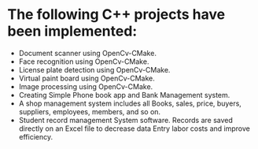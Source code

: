 # The following C++ projects have been implemented:
- Document scanner using OpenCv-CMake.
- Face recognition using OpenCv-CMake.
- License plate detection using OpenCv-CMake.
- Virtual paint board using OpenCv-CMake.
- Image processing using OpenCv-CMake.
- Creating Simple Phone book app and Bank Management system.
- A shop management system includes all Books, sales, price, buyers, suppliers, employees, members, and so on.
- Student record management System software. Records are saved directly on an Excel file to decrease data Entry labor costs and improve efficiency.
